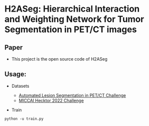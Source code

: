 # H2ASeg: Hierarchical Interaction and Weighting Network for Tumor Segmentation in PET/CT images

## Paper

- This project is the open source code of H2ASeg

## Usage:

- Datasets
  - [Automated Lesion Segmentation in PET/CT Challenge](https://autopet-ii.grand-challenge.org/dataset/)
  - [MICCAI Hecktor 2022 Challenge](https://hecktor.grand-challenge.org/Data/)

- Train
```
python -u train.py
```
